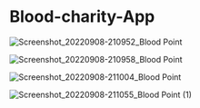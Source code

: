 # Blood-charity-App

![Screenshot_20220908-210952_Blood Point](https://user-images.githubusercontent.com/106916341/194388998-5b158378-961c-4f99-9c31-00dda948f12c.jpg)

![Screenshot_20220908-210958_Blood Point](https://user-images.githubusercontent.com/106916341/194389959-043287a8-83ce-40d5-bc03-87164a42a22e.jpg)

![Screenshot_20220908-211004_Blood Point](https://user-images.githubusercontent.com/106916341/194392654-5e9effd4-509e-40a4-bec5-2b05f753d799.jpg)

![Screenshot_20220908-211055_Blood Point (1)](https://user-images.githubusercontent.com/106916341/194392716-4542471e-159e-4cdc-8bc6-301dbc7690b8.jpg)
